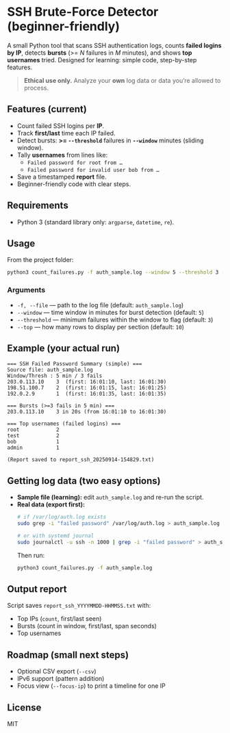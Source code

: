 # SSH Brute-Force Detector (beginner-friendly)

A small Python tool that scans SSH authentication logs, counts **failed logins by IP**, detects **bursts** (>= _N_ failures in _M_ minutes), and shows **top usernames** tried. Designed for learning: simple code, step-by-step features.

> **Ethical use only.** Analyze your **own** log data or data you’re allowed to process.

## Features (current)
- Count failed SSH logins per **IP**.
- Track **first/last** time each IP failed.
- Detect bursts: **>= `--threshold`** failures in **`--window`** minutes (sliding window).
- Tally **usernames** from lines like:
  - `Failed password for root from …`
  - `Failed password for invalid user bob from …`
- Save a timestamped **report** file.
- Beginner-friendly code with clear steps.

## Requirements
- Python 3 (standard library only: `argparse`, `datetime`, `re`).

## Usage
From the project folder:
```bash
python3 count_failures.py -f auth_sample.log --window 5 --threshold 3 --top 10
```

### Arguments
- `-f, --file` — path to the log file (default: `auth_sample.log`)
- `--window` — time window in minutes for burst detection (default: `5`)
- `--threshold` — minimum failures within the window to flag (default: `3`)
- `--top` — how many rows to display per section (default: `10`)

## Example (your actual run)
```
=== SSH Failed Password Summary (simple) ===
Source file: auth_sample.log
Window/Thresh : 5 min / 3 fails
203.0.113.10    3  (first: 16:01:10, last: 16:01:30)
198.51.100.7    2  (first: 16:01:15, last: 16:01:25)
192.0.2.9       1  (first: 16:01:35, last: 16:01:35)

=== Bursts (>=3 fails in 5 min) ===
203.0.113.10    3 in 20s (from 16:01:10 to 16:01:30)

=== Top usernames (failed logins) ===
root            2
test            2
bob             1
admin           1

(Report saved to report_ssh_20250914-154829.txt)
```

## Getting log data (two easy options)
- **Sample file (learning):** edit `auth_sample.log` and re-run the script.
- **Real data (export first):**
  ```bash
  # if /var/log/auth.log exists
  sudo grep -i "failed password" /var/log/auth.log > auth_sample.log

  # or with systemd journal
  sudo journalctl -u ssh -n 1000 | grep -i "failed password" > auth_sample.log
  ```
  Then run:
  ```bash
  python3 count_failures.py -f auth_sample.log
  ```

## Output report
Script saves `report_ssh_YYYYMMDD-HHMMSS.txt` with:
- Top IPs (`count`, first/last seen)
- Bursts (count in window, first/last, span seconds)
- Top usernames

## Roadmap (small next steps)
- Optional CSV export (`--csv`)
- IPv6 support (pattern addition)
- Focus view (`--focus-ip`) to print a timeline for one IP

## License
MIT
